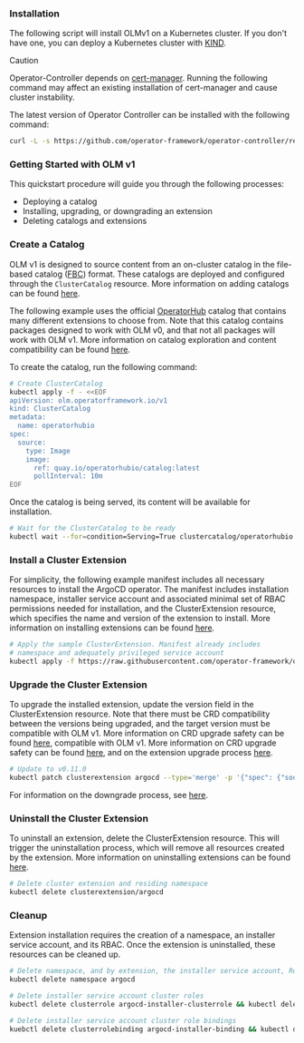 ### Installation

The following script will install OLMv1 on a Kubernetes cluster. If you don't have one, you can deploy a Kubernetes cluster with [KIND](https://sigs.k8s.io/kind).

> [!CAUTION]  
> Operator-Controller depends on [cert-manager](https://cert-manager.io/). Running the following command
> may affect an existing installation of cert-manager and cause cluster instability.

The latest version of Operator Controller can be installed with the following command:

```bash
curl -L -s https://github.com/operator-framework/operator-controller/releases/latest/download/install.sh | bash -s
```

### Getting Started with OLM v1

This quickstart procedure will guide you through the following processes:

* Deploying a catalog
* Installing, upgrading, or downgrading an extension
* Deleting catalogs and extensions

### Create a Catalog

OLM v1 is designed to source content from an on-cluster catalog in the file-based catalog ([FBC](https://olm.operatorframework.io/docs/reference/file-based-catalogs/#docs)) format.
These catalogs are deployed and configured through the `ClusterCatalog` resource. More information on adding catalogs
can be found [here](../tutorials/add-catalog.md).

The following example uses the official [OperatorHub](https://operatorhub.io) catalog that contains many different
extensions to choose from. Note that this catalog contains packages designed to work with OLM v0, and that not all packages
will work with OLM v1. More information on catalog exploration and content compatibility can be found [here](../howto/catalog-queries.md).

To create the catalog, run the following command:

```bash
# Create ClusterCatalog
kubectl apply -f - <<EOF
apiVersion: olm.operatorframework.io/v1
kind: ClusterCatalog
metadata:
  name: operatorhubio
spec:
  source:
    type: Image
    image:
      ref: quay.io/operatorhubio/catalog:latest
      pollInterval: 10m
EOF
```

Once the catalog is being served, its content will be available for installation.

```bash
# Wait for the ClusterCatalog to be ready
kubectl wait --for=condition=Serving=True clustercatalog/operatorhubio --timeout=60s
```

### Install a Cluster Extension

For simplicity, the following example manifest includes all necessary resources to install the ArgoCD operator.
The manifest includes installation namespace, installer service account and associated minimal set of RBAC permissions
needed for installation, and the ClusterExtension resource, which specifies the name and version of the extension to install.
More information on installing extensions can be found [here](../tutorials/install-extension.md).

```bash
# Apply the sample ClusterExtension. Manifest already includes
# namespace and adequately privileged service account
kubectl apply -f https://raw.githubusercontent.com/operator-framework/operator-controller/main/config/samples/olm_v1_clusterextension.yaml
```

### Upgrade the Cluster Extension

To upgrade the installed extension, update the version field in the ClusterExtension resource. Note that
there must be CRD compatibility between the versions being upgraded, and the target version must be
compatible with OLM v1. More information on CRD upgrade safety can be found [here](../concepts/crd-upgrade-safety.md),
compatible with OLM v1. More information on CRD upgrade safety can be found [here](../concepts/crd-upgrade-safety.md),
and on the extension upgrade process [here](../tutorials/upgrade-extension.md).

```bash
# Update to v0.11.0
kubectl patch clusterextension argocd --type='merge' -p '{"spec": {"source": {"content-management": {"version": "0.11.0"}}}}'

```

For information on the downgrade process, see [here](../tutorials/downgrade-extension.md).

### Uninstall the Cluster Extension

To uninstall an extension, delete the ClusterExtension resource. This will trigger the uninstallation process, which will
remove all resources created by the extension. More information on uninstalling extensions can be found [here](../tutorials/uninstall-extension.md).

```bash
# Delete cluster extension and residing namespace
kubectl delete clusterextension/argocd
```

### Cleanup

Extension installation requires the creation of a namespace, an installer service account, and its RBAC. Once the
extension is uninstalled, these resources can be cleaned up.

```bash
# Delete namespace, and by extension, the installer service account, Role, and RoleBinding
kubectl delete namespace argocd
```

```bash
# Delete installer service account cluster roles
kubectl delete clusterrole argocd-installer-clusterrole && kubectl delete clusterrole argocd-rbac-clusterrole
```

```bash
# Delete installer service account cluster role bindings
kuebctl delete clusterrolebinding argocd-installer-binding && kubectl delete clusterrolebinding argocd-rbac-binding
```
